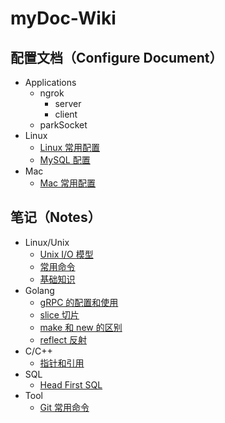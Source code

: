 # myDoc-Wiki

## 配置文档（Configure Document）
* Applications
    * ngrok
        * server
        * client
    * parkSocket
* Linux
    * [Linux 常用配置](https://github.com/gobomb/myDoc/wiki/linux)
    * [MySQL 配置](https://github.com/gobomb/myDoc/wiki/mysql)
* Mac
    * [Mac 常用配置](https://github.com/gobomb/myDoc/wiki/mac)
## 笔记（Notes）
* Linux/Unix
    * [Unix I/O 模型](https://github.com/gobomb/myDoc/wiki/io-model)
    * [常用命令](https://github.com/gobomb/myDoc/wiki/command)
    * [基础知识](https://github.com/gobomb/myDoc/wiki/linux-note)
* Golang
    * [gRPC 的配置和使用](https://github.com/gobomb/myDoc/wiki/grpc)
    * [slice 切片](https://github.com/gobomb/myDoc/wiki/slice)
    * [make 和 new 的区别](https://github.com/gobomb/myDoc/wiki/make-and-new)
    * [reflect 反射](https://github.com/gobomb/myDoc/wiki/reflect)
* C/C++
    * [指针和引用](https://github.com/gobomb/myDoc/wiki/pointer-and-reference)
* SQL
    * [Head First SQL](https://github.com/gobomb/myDoc/wiki/head_first_sql)
* Tool
    * [Git 常用命令](https://github.com/gobomb/myDoc/wiki/git)
